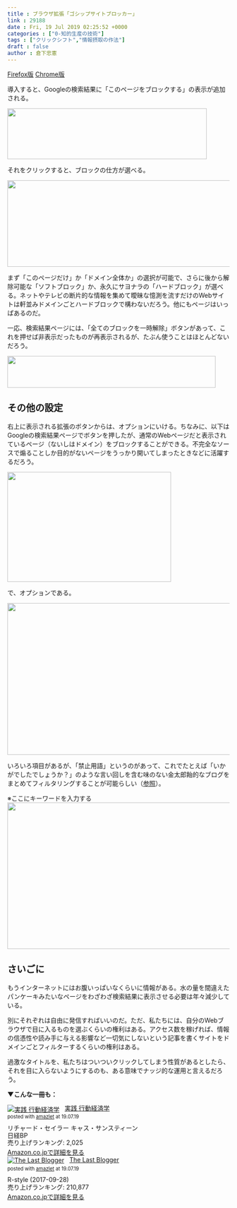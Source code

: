 ```yaml
---
title : ブラウザ拡張「ゴシップサイトブロッカー」
link : 29188
date : Fri, 19 Jul 2019 02:25:52 +0000
categories : ["0-知的生産の技術"]
tags : ["クリックシフト","情報摂取の作法"]
draft : false
author : 倉下忠憲
---
```


<a href="https://addons.mozilla.org/ja/firefox/addon/gossip-site-blocker/">Firefox版</a>
<a href="https://chrome.google.com/webstore/detail/gossip-site-blocker/mjojhcmecfehllhcjcbhkkpohadogplk?hl=ja">Chrome版</a>

導入すると、Googleの検索結果に「このページをブロックする」の表示が追加される。

<a href="https://rashita.net/blog/?attachment_id=29190" rel="attachment wp-att-29190"><img src="https://rashita.net/blog/wp-content/uploads/2019/07/screenshot-20.png" alt="" width="452" height="115" class="alignnone size-full wp-image-29190" /></a>

それをクリックすると、ブロックの仕方が選べる。

<a href="https://rashita.net/blog/?attachment_id=29195" rel="attachment wp-att-29195"><img src="https://rashita.net/blog/wp-content/uploads/2019/07/screenshot-24-700x196.png" alt="" width="700" height="196" class="alignnone size-large wp-image-29195" /></a>

まず「このページだけ」か「ドメイン全体か」の選択が可能で、さらに後から解除可能な「ソフトブロック」か、永久にサヨナラの「ハードブロック」が選べる。ネットやテレビの断片的な情報を集めて曖昧な憶測を流すだけのWebサイトは軒並みドメインごとハードブロックで構わないだろう。他にもページはいっぱあるのだ。


一応、検索結果ページには、「全てのブロックを一時解除」ボタンがあって、これを押せば非表示だったものが再表示されるが、たぶん使うことはほとんどないだろう。

<a href="https://rashita.net/blog/?attachment_id=29191" rel="attachment wp-att-29191"><img src="https://rashita.net/blog/wp-content/uploads/2019/07/screenshot-21.png" alt="" width="472" height="72" class="alignnone size-full wp-image-29191" /></a>

<h2>その他の設定</h2>

右上に表示される拡張のボタンからは、オプションにいける。ちなみに、以下はGoogleの検索結果ページでボタンを押したが、通常のWebページだと表示されているページ（ないしはドメイン）をブロックすることができる。不完全なソースで煽ることしか目的がないページをうっかり開いてしまったときなどに活躍するだろう。

<a href="https://rashita.net/blog/?attachment_id=29197" rel="attachment wp-att-29197"><img src="https://rashita.net/blog/wp-content/uploads/2019/07/16c5d035f4d1acecc5843a12781e91f3.jpg" alt="" width="371" height="249" class="alignnone size-full wp-image-29197" /></a>

で、オプションである。

<a href="https://rashita.net/blog/?attachment_id=29192" rel="attachment wp-att-29192"><img src="https://rashita.net/blog/wp-content/uploads/2019/07/screenshot-22-700x344.png" alt="" width="700" height="344" class="alignnone size-large wp-image-29192" /></a>

いろいろ項目があるが、「禁止用語」というのがあって、これでたとえば「いかがでしたでしょうか？」のような言い回しを含む味のない金太郎飴的なブログをまとめてフィルタリングすることが可能らしい（<a href="https://nlab.itmedia.co.jp/nl/articles/1903/14/news149.html">参照</a>）。

※ここにキーワードを入力する
<a href="https://rashita.net/blog/?attachment_id=29193" rel="attachment wp-att-29193"><img src="https://rashita.net/blog/wp-content/uploads/2019/07/screenshot-23-700x332.png" alt="" width="700" height="332" class="alignnone size-large wp-image-29193" /></a>

<h2>さいごに</h2>

もうインターネットにはお腹いっぱいなくらいに情報がある。水の量を間違えたパンケーキみたいなページをわざわざ検索結果に表示させる必要は年々減少している。

別にそれぞれは自由に発信すればいいのだ。ただ、私たちには、自分のWebブラウザで目に入るものを選ぶくらいの権利はある。アクセス数を稼げれば、情報の信憑性や読み手に与える影響など一切気にしないという記事を書くサイトをドメインごとフィルターするくらいの権利はある。

過激なタイトルを、私たちはついついクリックしてしまう性質があるとしたら、それを目に入らないようにするのも、ある意味でナッジ的な運用と言えるだろう。

<strong>▼こんな一冊も：</strong>

<div class="amazlet-box" style="margin-bottom:0px;"><div class="amazlet-image" style="float:left;margin:0px 12px 1px 0px;"><a href="http://www.amazon.co.jp/exec/obidos/ASIN/4822247473/rashita1000-22/ref=nosim/" name="amazletlink" target="_blank" rel="noopener noreferrer"><img src="https://images-fe.ssl-images-amazon.com/images/I/51rua%2Bsej9L._SL160_.jpg" alt="実践 行動経済学" style="border: none;" /></a></div><div class="amazlet-info" style="line-height:120%; margin-bottom: 10px"><div class="amazlet-name" style="margin-bottom:10px;line-height:120%"><a href="http://www.amazon.co.jp/exec/obidos/ASIN/4822247473/rashita1000-22/ref=nosim/" name="amazletlink" target="_blank" rel="noopener noreferrer">実践 行動経済学</a><div class="amazlet-powered-date" style="font-size:80%;margin-top:5px;line-height:120%">posted with <a href="http://www.amazlet.com/" title="amazlet" target="_blank" rel="noopener noreferrer">amazlet</a> at 19.07.19</div></div><div class="amazlet-detail">リチャード・セイラー キャス・サンスティーン <br />日経BP <br />売り上げランキング: 2,025<br /></div><div class="amazlet-sub-info" style="float: left;"><div class="amazlet-link" style="margin-top: 5px"><a href="http://www.amazon.co.jp/exec/obidos/ASIN/4822247473/rashita1000-22/ref=nosim/" name="amazletlink" target="_blank" rel="noopener noreferrer">Amazon.co.jpで詳細を見る</a></div></div></div><div class="amazlet-footer" style="clear: left"></div></div>

<div class="amazlet-box" style="margin-bottom:0px;"><div class="amazlet-image" style="float:left;margin:0px 12px 1px 0px;"><a href="http://www.amazon.co.jp/exec/obidos/ASIN/B0761ZP974/rashita1000-22/ref=nosim/" name="amazletlink" target="_blank" rel="noopener noreferrer"><img src="https://images-fe.ssl-images-amazon.com/images/I/4116pH0vPrL._SL160_.jpg" alt="The Last Blogger" style="border: none;" /></a></div><div class="amazlet-info" style="line-height:120%; margin-bottom: 10px"><div class="amazlet-name" style="margin-bottom:10px;line-height:120%"><a href="http://www.amazon.co.jp/exec/obidos/ASIN/B0761ZP974/rashita1000-22/ref=nosim/" name="amazletlink" target="_blank" rel="noopener noreferrer">The Last Blogger</a><div class="amazlet-powered-date" style="font-size:80%;margin-top:5px;line-height:120%">posted with <a href="http://www.amazlet.com/" title="amazlet" target="_blank" rel="noopener noreferrer">amazlet</a> at 19.07.19</div></div><div class="amazlet-detail">R-style (2017-09-28)<br />売り上げランキング: 210,877<br /></div><div class="amazlet-sub-info" style="float: left;"><div class="amazlet-link" style="margin-top: 5px"><a href="http://www.amazon.co.jp/exec/obidos/ASIN/B0761ZP974/rashita1000-22/ref=nosim/" name="amazletlink" target="_blank" rel="noopener noreferrer">Amazon.co.jpで詳細を見る</a></div></div></div><div class="amazlet-footer" style="clear: left"></div></div>
